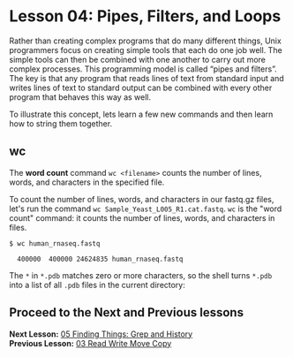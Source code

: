 # Lesson 04: Pipes, Filters, and Loops

Rather than creating complex programs that do many different things, Unix programmers focus on creating simple tools that each do one job well. The simple tools can then be combined with one another to carry out more complex processes. This programming model is called “pipes and filters”. The key is that any program that reads lines of text from standard input and writes lines of text to standard output can be combined with every other program that behaves this way as well. 

To illustrate this concept, lets learn a few new commands and then learn how to string them together.

## wc

The **word count** command  `wc <filename>` counts the number of lines, words, and characters in the specified file.

To count the number of lines, words, and characters in our fastq.gz files, let's run the  command `wc Sample_Yeast_L005_R1.cat.fastq`.
`wc` is the "word count" command:
it counts the number of lines, words, and characters in files.

~~~ {.bash}
$ wc human_rnaseq.fastq
~~~
~~~ {.output}
  400000  400000 24624835 human_rnaseq.fastq
~~~


The `*` in `*.pdb` matches zero or more characters,
so the shell turns `*.pdb` into a list of all `.pdb` files in the current directory:


## Proceed to the Next and Previous lessons
**Next Lesson:** [05 Finding Things: Grep and History](https://github.com/raynamharris/Shell_Intro_for_Transcriptomics/blob/master/05_FindingThings.md)     
**Previous Lesson:** [03 Read Write Move Copy](https://github.com/raynamharris/Shell_Intro_for_Transcriptomics/blob/master/03_ReadWriteMoveCopy.md)